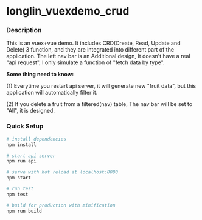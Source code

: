 # longlin_vuexdemo_crud

### Description

This is an vuex+vue demo. It includes CRD(Create, Read, Update and Delete) 3 function, and they are integrated into different part of the application.
The left nav bar is an Additional design, It doesn't have a real "api request", I only simulate a function of "fetch data by type".

**Some thing need to know:**

(1) Everytime you restart api server, it will generate new "fruit data", but this application will automatically filter it.

(2) If you delete a fruit from a filtered(nav) table, The nav bar will be set to "All", it is designed.


### Quick Setup

``` bash
# install dependencies
npm install

# start api server
npm run api

# serve with hot reload at localhost:8080
npm start

# run test
npm test

# build for production with minification
npm run build

